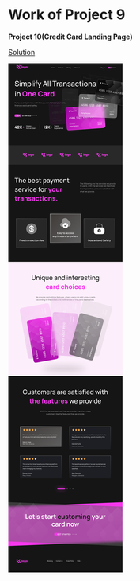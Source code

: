 # Work of Project 9

**Project 10(Credit Card Landing Page)**

[Solution](./Project%201-%20Credit%20Card%20Landing%20Page)

![](./Credit%20card%20landing%20page.png)